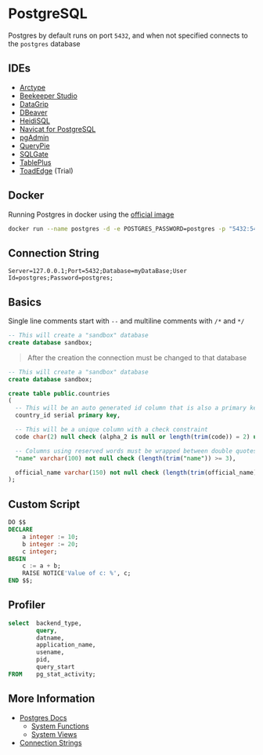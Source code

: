 # PostgreSQL

Postgres by default runs on port `5432`, and when not specified connects to the `postgres` database

## IDEs

- [Arctype](https://www.arctype.com/)
- [Beekeeper Studio](https://www.beekeeperstudio.io/)
- [DataGrip](https://www.jetbrains.com/datagrip/)
- [DBeaver](https://dbeaver.io/)
- [HeidiSQL](https://www.heidisql.com/)
- [Navicat for PostgreSQL](https://www.navicat.com/en/products/navicat-for-postgresql)
- [pgAdmin](https://www.pgadmin.org/)
- [QueryPie](https://www.querypie.com/en)
- [SQLGate](https://www.sqlgate.com/)
- [TablePlus](https://tableplus.com/)
- [ToadEdge](https://www.quest.com/products/toad-edge/) (Trial)

## Docker

Running Postgres in docker using the [official image](https://hub.docker.com/_/postgres/)

```sh
docker run --name postgres -d -e POSTGRES_PASSWORD=postgres -p "5432:5432" -v "D:\:/mnt/shared" --restart=always postgres
```

## Connection String

`Server=127.0.0.1;Port=5432;Database=myDataBase;User Id=postgres;Password=postgres;`

## Basics

Single line comments start with `--` and multiline comments with `/*` and `*/`

```sql
-- This will create a "sandbox" database
create database sandbox;
```

> After the creation the connection must be changed to that database

```sql
-- This will create a "sandbox" database
create database sandbox;
```

```sql
create table public.countries
(
  -- This will be an auto generated id column that is also a primary key
  country_id serial primary key,

  -- This will be a unique column with a check constraint
  code char(2) null check (alpha_2 is null or length(trim(code)) = 2) unique,

  -- Columns using reserved words must be wrapped between double quotes
  "name" varchar(100) not null check (length(trim("name")) >= 3),

  official_name varchar(150) not null check (length(trim(official_name)) >= 3)
);
```

## Custom Script

```sql
DO $$
DECLARE
    a integer := 10;
    b integer := 20;
    c integer;
BEGIN
    c := a + b;
    RAISE NOTICE'Value of c: %', c;
END $$;
```

## Profiler

```sql
select  backend_type,
        query,
        datname,
        application_name,
        usename,
        pid,
        query_start
FROM    pg_stat_activity;
```

## More Information

- [Postgres Docs](https://www.postgresql.org/docs/)
  - [System Functions](https://www.postgresql.org/docs/9.5/functions-info.html)
  - [System Views](https://www.postgresql.org/docs/current/views-overview.html)
- [Connection Strings](https://www.connectionstrings.com/postgresql/)
